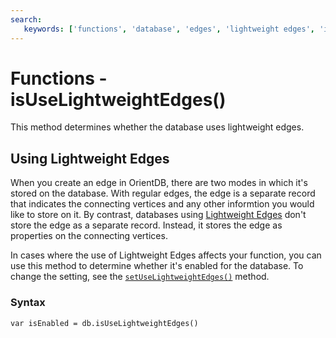 ```yaml
---
search:
   keywords: ['functions', 'database', 'edges', 'lightweight edges', 'isUseLightweightEdges']
---
```


# Functions - isUseLightweightEdges()

This method determines whether the database uses lightweight edges.

## Using Lightweight Edges

When you create an edge in OrientDB, there are two modes in which it's stored on the database.  With regular edges, the edge is a separate record that indicates the connecting vertices and any other informtion you would like to store on it.  By contrast, databases using [Lightweight Edges](Lightweight-Edges.md) don't store the edge as a separate record.  Instead,  it stores the edge as properties on the connecting vertices.

In cases where the use of Lightweight Edges affects your function, you can use this method to determine whether it's enabled for the database.  To change the setting, see the [`setUseLightweightEdges()`](Functions-Database-setUseLightweightEdges.md) method.

### Syntax

```
var isEnabled = db.isUseLightweightEdges()
```
